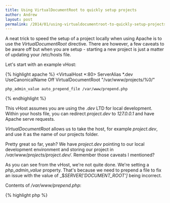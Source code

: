 ```yaml
---
title: Using VirtualDocumentRoot to quickly setup projects
author: Andrew
layout: post
permalink: /2014/01/using-virtualdocumentroot-to-quickly-setup-projects/
---
```



A neat trick to speed the setup of a project locally when using Apache is to use the _VirtualDocumentRoot_ directive. There are however, a few caveats to be aware off but when you are setup - starting a new project is just a matter of updating your /etc/hosts file.

Let's start with an example vHost:

{% highlight apache %}
<VirtualHost *:80>
    ServerAlias *.dev
    UseCanonicalName Off
    VirtualDocumentRoot "/var/www/projects/%0/"

    php_admin_value auto_prepend_file /var/www/prepend.php
</VirtualHost>
{% endhighlight %}

This vHost assumes you are using the _.dev_ LTD for local development. Within your hosts file, you can redirect _project.dev_ to _127.0.0.1_ and have Apache serve requests.

_VirtualDocumentRoot_ allows us to take the host, for example _project.dev_, and use it as the name of our projects folder. 

Pretty great so far, yeah? We have _project.dev_ pointing to our local development environment and storing our project in _/var/www/projects/project.dev/_. Remember those caveats I mentioned?

As you can see from the vHost, we're not quite done. We're setting a _php_admin_value_ property. That's because we need to prepend a file to fix an issue with the value of _$_SERVER['DOCUMENT_ROOT']_ being incorrect.

Contents of _/var/www/prepend.php_:

{% highlight php %}
<?php
$_SERVER['DOCUMENT_ROOT'] = str_replace($_SERVER['SCRIPT_NAME'], '', $_SERVER['SCRIPT_FILENAME']);
{% endhighlight %}

Great, we've sorted our Document Root... we're good to go? Well, yes and no. Here's another problem - public folders.

I use a lot of frameworks. A custom framework for a client, Wordpress for simple sites, Jekyll for blogs and other frameworks like Laravel, FuelPHP and CodeIgniter. Projects that utilise these frameworks would all need a different document root - having the root as the main project folder just doesn't work for us.

How I handle this is really simple: symlinks. The contents of my _/var/www/projects_ only contains symlinks to the projects public folder.

Let's say I'm doing some work for a client - let's call him Barry. The project is built in Laravel so I need to point Apache to the /public folder of the project instead of the root. Simple, I store the project code at /var/www/clients/barry/project1/, then, I symlink the public folder:

{% highlight bash %}
$ cd /var/www/projects
$ ln -s /var/www/clients/barry/project1/public project1.dev
{% endhighlight %}

Excellent - now all we need to do when starting a new project is to create a hosts record and symlink the development folder!